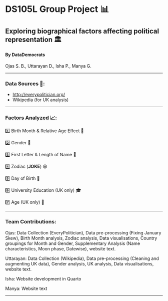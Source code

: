 # DS105L Group Project 📊

## Exploring biographical factors affecting political representation 🏛️

#### By **DataDemocrats**
Ojas S. B., Uttarayan D., Isha P., Manya G.

---

### Data Sources 📁:
- http://everypolitician.org/
- Wikipedia (for UK analysis)

---
### Factors Analyzed 📈:
1️⃣ Birth Month & Relative Age Effect 📅

2️⃣ Gender 🚻

3️⃣ First Letter & Length of Name 🔡

4️⃣ Zodiac (**JOKE**) 😆

5️⃣ Day of Birth 📆

6️⃣ University Education (UK only) 🎓

7️⃣ Age (UK only) 👴

---

### Team Contributions:

Ojas: Data Collection (EveryPolitician), Data pre-processing (Fixing January Skew), Birth Month analysis, Zodiac analysis, Data visualisations, Country groupings for Month and Gender, Supplementary Analysis (Name characteristics, Moon phase, Datewise), website text.

Uttarayan: Data Collection (Wikipedia), Data pre-processing (Cleaning and augmenting UK data), Gender analysis, UK analysis, Data visualisations, website text.

Isha: Website development in Quarto

Manya: Website text

---
